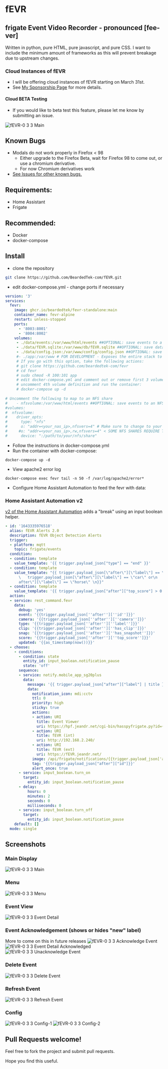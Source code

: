 # fEVR
## frigate Event Video Recorder - pronounced [fee-ver]
Written in python, pure HTML, pure javascript, and pure CSS.
I want to include the minimum amount of frameworks as this will prevent breakage due to upstream changes.

### Cloud Instances of fEVR
- I will be offering cloud instances of fEVR starting on March 31st.
- See [My Sponsorship Page](https://github.com/sponsors/BeardedTek-com) for more details.
#### Cloud BETA Testing
- If you would like to beta test this feature, please let me know by submitting an issue.

![fEVR-0 3 3 Main](https://user-images.githubusercontent.com/93575915/155628108-99e39877-b57b-4c13-ba62-fcf1a04941ee.png)

## Known Bugs
- Modals do not work properly in Firefox < 98
  - Either upgrade to the Firefox Beta, wait for Firefox 98 to come out, or use a chromium derivative.
  - For now Chromium derivatives work
- [See Issues for other known bugs.](https://github.com/BeardedTek-com/fEVR/issues)

## Requirements:
- Home Assistant
- Frigate
## Recommended:
- Docker
- docker-compose

## Install
- clone the repository
```bash
git clone https://github.com/BeardedTek-com/fEVR.git
```
- edit docker-compose.yml - change ports if necessary
```yml
version: '3'
services:
  fevr:
    image: ghcr.io/beardedtek/fevr-standalone:main
    container_name: fevr-alpine
    restart: unless-stopped
    ports:
      - '8003:8001'
      - '8004:8002'
    volumes:
     - ./data/events:/var/www/html/events ##OPTIONAL: save events to a local folder
     - ./data/fEVR.sqlite:/var/www/db/fEVR.sqlite ##OPTIONAL: save database file
     - ./data/config.json:/var/www/config/config.json ##OPTIONAL: save config file locally
     #- ./app:/var/www # FOR DEVELOPMENT - Exposes the entire stack to a local volume
     # If you go with this option, take the following actions:
     # git clone https://github.com/beardedtek-com/fevr
     # cd fevr
     # sudo chmod -R 100:101 app
     # edit docker-compose.yml and comment out or remove first 3 volume definitions,
     # uncomment 4th volume definition and run the container:
     # docker-compose up -d
     
# Uncomment the following to map to an NFS share
#    - nfsvolume:/var/www/html/events ##OPTIONAL: save events to an NFS volume
#volumes:
#  nfsvolume:
#    driver_opts:
#      type: "nfs"
#      o: "addr=<your_nas_ip>,nfsvers=4" # Make sure to change to your NFS server's address
#     #o: "addr=<your_nas_ip>,rw,nfsvers=4" < SOME NFS SHARES REQUIRE THIS!!!
#      device: ":/path/to/your/nfs/share"
```
- Follow the instructions in docker-compose.yml
- Run the container with docker-compose:
```
docker-compose up -d
```
- View apache2 error log
```
docker-compose exec fevr tail -n 50 -f /var/log/apache2/error*
```
- Configure Home Assistant Automation to feed the fevr with data:

### Home Assistant Automation v2
[v2 of the Home Assistant Automation](https://raw.githubusercontent.com/BeardedTek-com/fEVR/main/docs/automation.yml) adds a "break" using an input boolean helper.
```yaml
- id: '1643335976518'
  alias: fEVR Alerts 2.0
  description: fEVR Object Detection Alerts
  trigger:
  - platform: mqtt
    topic: frigate/events
  condition:
  - condition: template
    value_template: '{{ trigger.payload_json["type"] == "end" }}'
  - condition: template
    value_template: "{{ trigger.payload_json[\"after\"][\"label\"] == \"person\" or\n\
      \   trigger.payload_json[\"after\"][\"label\"] == \"car\" or\n   trigger.payload_json[\"\
      after\"][\"label\"] == \"horse\" \n}}"
  - condition: template
    value_template: '{{ trigger.payload_json["after"]["top_score"] > 0.76 }}'
  action:
  - service: rest_command.fevr
    data:
      debug: 'yes'
      event: '{{trigger.payload_json[''after''][''id'']}}'
      camera: '{{trigger.payload_json[''after''][''camera'']}}'
      type: '{{trigger.payload_json[''after''][''label'']}}'
      clip: '{{trigger.payload_json[''after''][''has_clip'']}}'
      snap: '{{trigger.payload_json[''after''][''has_snapshot'']}}'
      score: '{{trigger.payload_json[''after''][''top_score'']}}'
      updated: '{{as_timestamp(now())}}'
  - choose:
    - conditions:
      - condition: state
        entity_id: input_boolean.notification_pause
        state: 'off'
      sequence:
      - service: notify.mobile_app_sg20plus
        data:
          message: '{{ trigger.payload_json["after"]["label"] | title }} Detected'
          data:
            notification_icon: mdi:cctv
            ttl: 0
            priority: high
            sticky: true
            actions:
            - action: URI
              title: Event Viewer
              uri: https://hpf.jeandr.net/cgi-bin/hasspyfrigate.py?id={{trigger.payload_json['after']['id']}}&camera={{trigger.payload_json['after']['camera']}}&bbox=true&url=https://hass.jeandr.net/api/frigate/notifications/&time={{trigger.payload_json['after']['start_time']}}&css=../css/hasspyfrigate.css#
            - action: URI
              title: fEVR (int)
              uri: http://192.168.2.240/
            - action: URI
              title: fEVR (ext)
              uri: https://fEVR.jeandr.net/
            image: /api/frigate/notifications/{{trigger.payload_json['after']['id']}}/snapshot.jpg?bbox=1
            tag: '{{trigger.payload_json["after"]["id"]}}'
            alert_once: true
      - service: input_boolean.turn_on
        target:
          entity_id: input_boolean.notification_pause
      - delay:
          hours: 0
          minutes: 2
          seconds: 0
          milliseconds: 0
      - service: input_boolean.turn_off
        target:
          entity_id: input_boolean.notification_pause
    default: []
  mode: single
```

## Screenshots

### Main Display
![fEVR-0 3 3 Main](https://user-images.githubusercontent.com/93575915/155628975-d61614ef-843c-4f82-ab99-add7e9de04b6.png)

### Menu
![fEVR-0 3 3 Menu](https://user-images.githubusercontent.com/93575915/155628992-2fffd3d6-f5f6-407b-91b9-2f2a3c6a27bd.png)

### Event View
![fEVR-0 3 3 Event Detail](https://user-images.githubusercontent.com/93575915/155629005-1f20d47e-a3c5-4bd0-b169-b87dc2848def.png)

### Event Acknowledgement (shows or hides "new" label)
More to come on this in future releases
![fEVR-0 3 3 Acknowledge Event](https://user-images.githubusercontent.com/93575915/155629269-d8cd6581-88b5-4091-9cc2-546f859aadad.png)
![fEVR-0 3 3 Event Detail Acknowledged](https://user-images.githubusercontent.com/93575915/155629282-885b3159-685f-4864-a303-6cc30309b46f.png)
![fEVR-0 3 3 Unacknowledge Event](https://user-images.githubusercontent.com/93575915/155629293-1fd25823-7938-416d-b3c4-c0e12841a8ba.png)


### Delete Event
![fEVR-0 3 3 Delete Event](https://user-images.githubusercontent.com/93575915/155629034-19fda859-cf84-4375-969c-68c52e414561.png)

### Refresh Event
![fEVR-0 3 3 Refresh Event](https://user-images.githubusercontent.com/93575915/155629084-54474c5c-bda1-4379-8751-c127faba3cd1.png)

### Config
![fEVR-0 3 3 Config-1](https://user-images.githubusercontent.com/93575915/155629116-7260056a-1d4b-4490-bacb-173a15477136.png)
![fEVR-0 3 3 Config-2](https://user-images.githubusercontent.com/93575915/155629125-f45f0ffb-a283-4ea5-a7f4-74882de10c38.png)


## Pull Requests welcome!
Feel free to fork the project and submit pull requests.

Hope you find this useful.
